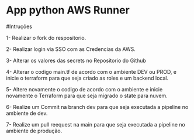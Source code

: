 # App python AWS Runner

#Intruções

1- Realizar o fork do respositorio.

2- Realizar login via SSO com as Credencias da AWS.

3- Alterar os valores das secrets no Repositorio do Github

4- Alterar o codigo main.tf de acordo com o ambiente DEV ou PROD, e inicie o terraform para que seja criado as roles e um backend local.

5- Altere novamente o codigo de acordo com o ambiente e inicie novamente o Terraform para que seja migrado o state para nuvem.

6- Realize um Commit na branch dev para que seja executada a pipeline no ambiente de dev.

7- Realize um pull reequest na main para que seja executada a pipeline no ambiente de produção.
